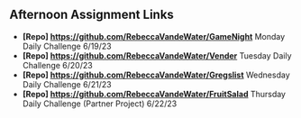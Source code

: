 ## Afternoon Assignment Links

* **[Repo] https://github.com/RebeccaVandeWater/GameNight** Monday Daily Challenge 6/19/23
* **[Repo] https://github.com/RebeccaVandeWater/Vender** Tuesday Daily Challenge 6/20/23
* **[Repo] https://github.com/RebeccaVandeWater/Gregslist** Wednesday Daily Challenge 6/21/23
* **[Repo] https://github.com/RebeccaVandeWater/FruitSalad** Thursday Daily Challenge (Partner Project) 6/22/23
